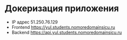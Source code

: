 # Докеризация приложения

* IP адрес 51.250.76.129
* Frontend https://yul.students.nomoredomainsicu.ru
* Backend https://api.yul.students.nomoredomainsicu.ru
